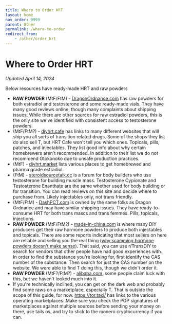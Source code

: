```yaml
---
title: Where to Order HRT
layout: home
nav_order: 9999
parent: Other
permalink: /where-to-order
redirect_from:
    - /other/order_hrt
---
```


# Where to Order HRT

_Updated April 14, 2024_

Below resources have ready-made HRT and raw powders

* **RAW POWDER** (MtF/FtM) - [DragonOrdnance.com](https://www.dragonordnance.com/) has raw powders for both estradiol and testosterone and some ready-made vials. They have many good reviews online, though many complaints about shipping issues. While there are other sources for raw estradiol powders, this is the only site we've identified with consistent access to testosterone powders. 
* (MtF/FtM?) - [diyhrt.cafe](https://diyhrt.cafe/) has links to many different websites that will ship you all sorts of transition related drugs. Some of the shops they list do also sell T, but HRT Cafe won't tell you which ones. Topicals, pills, patches, and injectables. They list good info about why certain homebrewers aren't recommended. In addition to their list we do not recommend Otokonoko due to unsafe production practices.
* (MtF) - [diyhrt.market](https://diyhrt.market/) lists various places to get homebrewed and pharma grade estradiol. 
* (FtM) - [steroidsourcetalk.cc](https://www.steroidsourcetalk.cc/) is a forum for body builders who use testosterone for building muscle mass. Testosterone Cypionate and Testosterone Enanthate are the same whether used for body building or for transition. You can read reviews on this site and decide where to purchase from. Likely injectables only, not trans friendly.
* (MtF/FtM) - [DashPCT.com](https://dashpct.com/) is owned by the same folks as Dragon Ordnance and may have similar shipping issues. They have ready-to-consume HRT for both trans mascs and trans femmes. Pills, topicals, injections. 
* **RAW POWDER** (MtF/FtM?) - [made-in-china.com](https://www.made-in-china.com/) is where many DIY producers get their raw hormone powders to produce both injectables and topicals. There are some reports indicating that most sellers on here are reliable and selling you the real thing ([why scamming hormone powders doesn't make sense](/topics/hormone_testing#basic-compound-verification-at-home)). That said, you can use r/TransDIY to search for vendors that other people have had good experiences with. In order to find the substance you're looking for, first identify the CAS number of the substance. Then search for just the CAS number on the website. We were able to find T doing this, though we didn't order it.
* **RAW POWDER** (MtF?/FtM?) - [alibaba.com](https://www.alibaba.com/), some people claim luck with this, but we haven't looked much into it. 
* If you're technically inclined, you can get on the dark web and probably find some raws on a marketplace, especially T. That is outside the scope of this guide, for now. https://tor.taxi/ has links to the various operating marketplaces. Make sure you check the PGP signatures of marketplaces against multiple sources before sending your money on there, use tails os, and try to stick to the monero cryptocurrency if you can.